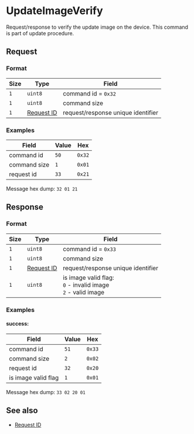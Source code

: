 # UpdateImageVerify

Request/response to verify the update image on the device.
This command is part of update procedure.


## Request

### Format

| Size | Type                                 | Field                               |
| ---- | ------------------------------------ | ----------------------------------- |
| `1`  | `uint8`                              | command id = `0x32`                 |
| `1`  | `uint8`                              | command size                        |
| `1`  | [Request ID](../types.md#request-id) | request/response unique  identifier |


### Examples

| Field        | Value | Hex    |
| ------------ | ----- | ------ |
| command id   | `50`  | `0x32` |
| command size | `1`   | `0x01` |
| request id   | `33`  | `0x21` |

Message hex dump: `32 01 21`


## Response

### Format

| Size | Type                                 | Field                                                                |
| ---- | ------------------------------------ | -------------------------------------------------------------------- |
| `1`  | `uint8`                              | command id = `0x33`                                                  |
| `1`  | `uint8`                              | command size                                                         |
| `1`  | [Request ID](../types.md#request-id) | request/response unique identifier                                   |
| `1`  | `uint8`                              | is image valid flag: <br> `0` - invalid image <br> `2` - valid image |


### Examples

#### success:

| Field               | Value | Hex    |
| ------------------- | ----- | ------ |
| command id          | `51`  | `0x33` |
| command size        | `2`   | `0x02` |
| request id          | `32`  | `0x20` |
| is image valid flag | `1`   | `0x01` |

Message hex dump: `33 02 20 01`

## See also

* [Request ID](../types.md#request-id)
